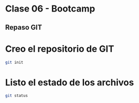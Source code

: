 # Clase 06 - Bootcamp

## Repaso GIT

# Creo el repositorio de GIT

```sh
git init
```

# Listo el estado de los archivos


```sh
git status
```